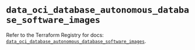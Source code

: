 # `data_oci_database_autonomous_database_software_images`

Refer to the Terraform Registry for docs: [`data_oci_database_autonomous_database_software_images`](https://registry.terraform.io/providers/hashicorp/oci/7.19.0/docs/data-sources/database_autonomous_database_software_images).
